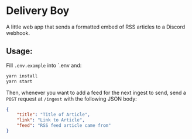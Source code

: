 # Delivery Boy

A little web app that sends a formatted embed of RSS articles to a Discord webhook.

## Usage:

Fill `.env.example` into `.env and:

```sh
yarn install
yarn start
```

Then, whenever you want to add a feed for the next ingest to send, send a `POST` request at `/ingest` with the following JSON body:
```json
{
    "title": "Title of Article",
    "link": "Link to Article",
    "feed": "RSS feed article came from"
}
```